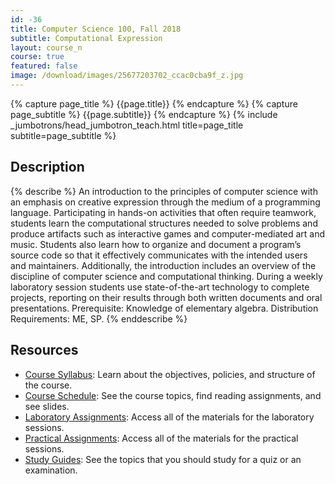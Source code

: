 ```yaml
---
id: -36
title: Computer Science 100, Fall 2018
subtitle: Computational Expression
layout: course_n
course: true
featured: false
image: /download/images/25677203702_ccac0cba9f_z.jpg
---
```


{% capture page_title %} {{page.title}} {% endcapture %}
{% capture page_subtitle %} {{page.subtitle}} {% endcapture %}
{% include _jumbotrons/head_jumbotron_teach.html title=page_title subtitle=page_subtitle %}

## Description

{% describe %}
An introduction to the principles of computer science with an emphasis on
creative expression through the medium of a programming language. Participating
in hands-on activities that often require teamwork, students learn the
computational structures needed to solve problems and produce artifacts such as
interactive games and computer-mediated art and music. Students also learn how
to organize and document a program’s source code so that it effectively
communicates with the intended users and maintainers. Additionally, the
introduction includes an overview of the discipline of computer science and
computational thinking. During a weekly laboratory session students use
state-of-the-art technology to complete projects, reporting on their results
through both written documents and oral presentations. Prerequisite: Knowledge
of elementary algebra. Distribution Requirements: ME, SP.
{% enddescribe %}

## Resources

<ul>

<li><a href="https://github.com/Allegheny-Computer-Science-100-F2018/cs100-F2018-syllabus/releases/download/cs100F2018_syllabus-1.0.3/cs100F2018_syllabus.pdf"
class="major">Course Syllabus</a>: Learn about the objectives, policies, and structure of the course.</li>

<li><a href="{{site.baseurl}}teaching/cs100F2018/schedule/"
class="major">Course Schedule</a>: See the course topics, find reading assignments, and see slides.</li>

<li><a href="{{site.baseurl}}teaching/cs100F2018/laboratories/"
class="major">Laboratory Assignments</a>: Access all of the materials for the laboratory sessions.</li>

<li><a href="{{site.baseurl}}teaching/cs100F2018/practicals/"
class="major">Practical Assignments</a>: Access all of the materials for the practical sessions.</li>

<li><a href="{{site.baseurl}}teaching/cs100F2018/studyguides/"
class="major">Study Guides</a>: See the topics that you should study for a quiz or an examination.</li>

</ul>
